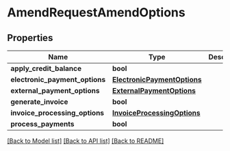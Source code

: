# AmendRequestAmendOptions

## Properties
Name | Type | Description | Notes
------------ | ------------- | ------------- | -------------
**apply_credit_balance** | **bool** |  | [optional] 
**electronic_payment_options** | [**ElectronicPaymentOptions**](ElectronicPaymentOptions.md) |  | [optional] 
**external_payment_options** | [**ExternalPaymentOptions**](ExternalPaymentOptions.md) |  | [optional] 
**generate_invoice** | **bool** |  | [optional] 
**invoice_processing_options** | [**InvoiceProcessingOptions**](InvoiceProcessingOptions.md) |  | [optional] 
**process_payments** | **bool** |  | [optional] 

[[Back to Model list]](../README.md#documentation-for-models) [[Back to API list]](../README.md#documentation-for-api-endpoints) [[Back to README]](../README.md)


